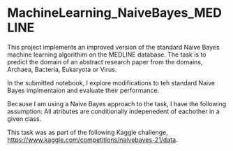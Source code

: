 # MachineLearning_NaiveBayes_MEDLINE

This project implements an improved version of the standard Naive Bayes machine learning algorithim on the MEDLINE database. 
The task is to predict the domain of an abstract research paper from the domains, Archaea, Bacteria, Eukaryota or Virus. 

In the submitted notebook, I explore modifications to teh standard Naive Bayes implmentaion and evaluate their performance. 

Because I am using a Naive Bayes approach to the task, I have the following assumption: All atributes are conditionally indepenedent of eachother in a given class. 


This task was as part of the following Kaggle challenge, https://www.kaggle.com/competitions/naivebayes-21/data. 
